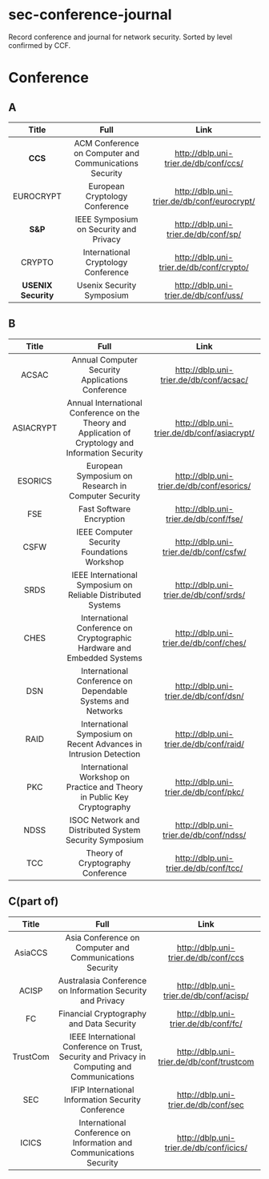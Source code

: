 # sec-conference-journal
Record conference and journal for network security. Sorted by level confirmed by CCF. 



# Conference

## A

|        Title        |                          Full                          |                    Link                     |
| :-----------------: | :----------------------------------------------------: | :-----------------------------------------: |
|       **CCS**       | ACM Conference on Computer and Communications Security |    http://dblp.uni-trier.de/db/conf/ccs/    |
|      EUROCRYPT      |             European Cryptology Conference             | http://dblp.uni-trier.de/db/conf/eurocrypt/ |
|       **S&P**       |         IEEE Symposium on Security and Privacy         |    http://dblp.uni-trier.de/db/conf/sp/     |
|       CRYPTO        |          International Cryptology Conference           |  http://dblp.uni-trier.de/db/conf/crypto/   |
| **USENIX Security** |               Usenix Security Symposium                |    http://dblp.uni-trier.de/db/conf/uss/    |

## B

|   Title   |                             Full                             |                    Link                     |
| :-------: | :----------------------------------------------------------: | :-----------------------------------------: |
|   ACSAC   |       Annual Computer Security Applications Conference       |   http://dblp.uni-trier.de/db/conf/acsac/   |
| ASIACRYPT | Annual International Conference on the Theory and Application of Cryptology and Information Security | http://dblp.uni-trier.de/db/conf/asiacrypt/ |
|  ESORICS  |     European Symposium on Research in Computer Security      |  http://dblp.uni-trier.de/db/conf/esorics/  |
|    FSE    |                   Fast Software Encryption                   |    http://dblp.uni-trier.de/db/conf/fse/    |
|   CSFW    |         IEEE Computer Security Foundations Workshop          |   http://dblp.uni-trier.de/db/conf/csfw/    |
|   SRDS    | IEEE International Symposium on Reliable Distributed Systems |   http://dblp.uni-trier.de/db/conf/srds/    |
|   CHES    | International Conference on Cryptographic Hardware and Embedded Systems |   http://dblp.uni-trier.de/db/conf/ches/    |
|    DSN    | International Conference on Dependable Systems and Networks  |    http://dblp.uni-trier.de/db/conf/dsn/    |
|   RAID    | International Symposium on Recent Advances in Intrusion Detection |   http://dblp.uni-trier.de/db/conf/raid/    |
|    PKC    | International Workshop on Practice and Theory in Public Key Cryptography |    http://dblp.uni-trier.de/db/conf/pkc/    |
|   NDSS    |    ISOC Network and Distributed System Security Symposium    |   http://dblp.uni-trier.de/db/conf/ndss/    |
|    TCC    |              Theory of Cryptography Conference               |    http://dblp.uni-trier.de/db/conf/tcc/    |

## C(part of)

|  Title   |                             Full                             |                   Link                    |
| :------: | :----------------------------------------------------------: | :---------------------------------------: |
| AsiaCCS  |   Asia Conference on Computer and Communications Security    |   http://dblp.uni-trier.de/db/conf/ccs    |
|  ACISP   |  Australasia Conference on Information Security and Privacy  |  http://dblp.uni-trier.de/db/conf/acisp/  |
|    FC    |           Financial Cryptography and Data Security           |   http://dblp.uni-trier.de/db/conf/fc/    |
| TrustCom | IEEE International Conference on Trust, Security and Privacy in Computing and Communications | http://dblp.uni-trier.de/db/conf/trustcom |
|   SEC    |      IFIP International Information Security Conference      |   http://dblp.uni-trier.de/db/conf/sec    |
|  ICICS   | International Conference on Information and Communications Security |  http://dblp.uni-trier.de/db/conf/icics/  |

